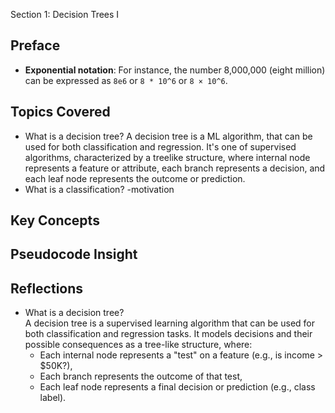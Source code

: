  Section 1: Decision Trees I

## Preface
- **Exponential notation**: For instance, the number 8,000,000 (eight million) can be expressed as `8e6` or `8 * 10^6` or `8 × 10^6`.

## Topics Covered
- What is a decision tree?
A decision tree is a ML algorithm, that can be used for both classification and regression. It's one of supervised algorithms, characterized by a treelike structure, where internal node represents a feature or attribute, each branch represents a decision, and each leaf node represents the outcome or prediction.
- What is a classification?
  -motivation


## Key Concepts


## Pseudocode Insight


## Reflections

- What is a decision tree?  
  A decision tree is a supervised learning algorithm that can be used for both classification and regression tasks. It models decisions and their possible consequences as a tree-like structure, where:
  - Each internal node represents a "test" on a feature (e.g., is income > $50K?),
  - Each branch represents the outcome of that test,
  - Each leaf node represents a final decision or prediction (e.g., class label).

